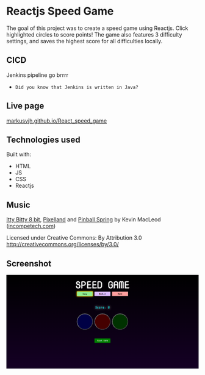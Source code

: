 # Reactjs Speed Game

The goal of this project was to create a speed game using Reactjs. Click highlighted circles to score points! The game also features 3 difficulty settings, and saves the highest score for all difficulties locally.

## CICD

Jenkins pipeline go brrrr

- `Did you know that Jenkins is written in Java?`

## Live page

[markusvjh.github.io/React_speed_game](https://markusvjh.github.io/React_speed_game/)

## Technologies used

Built with:

- HTML
- JS
- CSS
- Reactjs

## Music

[Itty Bitty 8 bit](https://www.youtube.com/watch?v=41HJ40roGDY), [Pixelland](https://www.youtube.com/watch?v=rQqr10MC_uw&list=PLMT1u81EaOi1cUAEhkUDpOKimisSrbzlb&index=98) and [Pinball Spring](https://www.youtube.com/watch?v=_JPiBIBDBn0&list=PLMT1u81EaOi1cUAEhkUDpOKimisSrbzlb&index=23) by Kevin MacLeod ([incompetech.com](https://incompetech.com))

Licensed under Creative Commons: By Attribution 3.0
http://creativecommons.org/licenses/by/3.0/

## Screenshot

![Screenshot](/src/speedgame.png)
